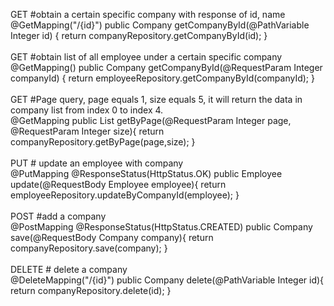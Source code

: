 GET #obtain a certain specific company with response of id, name\
    @GetMapping("/{id}")
    public Company getCompanyById(@PathVariable Integer id) {
        return companyRepository.getCompanyById(id);
    }
\
\
GET #obtain list of all employee under a certain specific company\
    @GetMapping()
    public Company getCompanyById(@RequestParam Integer companyId) {
        return employeeRepository.getCompanyById(companyId);
    }
\
\
GET #Page query, page equals 1, size equals 5, it will return the data in company list from index 0 to index 4.\
    @GetMapping
    public List<Company> getByPage(@RequestParam Integer page, @RequestParam Integer size){
        return companyRepository.getByPage(page,size);
    }
\
\
PUT # update an employee with company\
    @PutMapping
    @ResponseStatus(HttpStatus.OK)
    public Employee update(@RequestBody Employee employee){
        return employeeRepository.updateByCompanyId(employee);
    }
\
\
POST #add a company\
    @PostMapping
    @ResponseStatus(HttpStatus.CREATED)
    public Company save(@RequestBody Company company){
        return companyRepository.save(company);
    }
\
\
DELETE # delete a company\
    @DeleteMapping("/{id}")
    public Company delete(@PathVariable Integer id){
        return companyRepository.delete(id);
    }